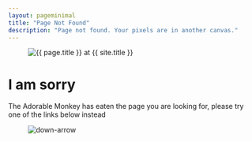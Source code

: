 ```yaml
---
layout: pageminimal
title: "Page Not Found"
description: "Page not found. Your pixels are in another canvas."
---
```


<figure>
  <img src="{{ site.url }}/images/404.jpg" alt="{{ page.title }} at {{ site.title }}">
</figure>

<div class="text-center">
  <h1>I am sorry</h1>
  <p>The Adorable Monkey has eaten the page you are looking for, please try one of the links below instead</p>
</div>

<figure>
  <img src="{{ site.url }}/images/bg-arrow.png" alt="down-arrow">
</figure>
